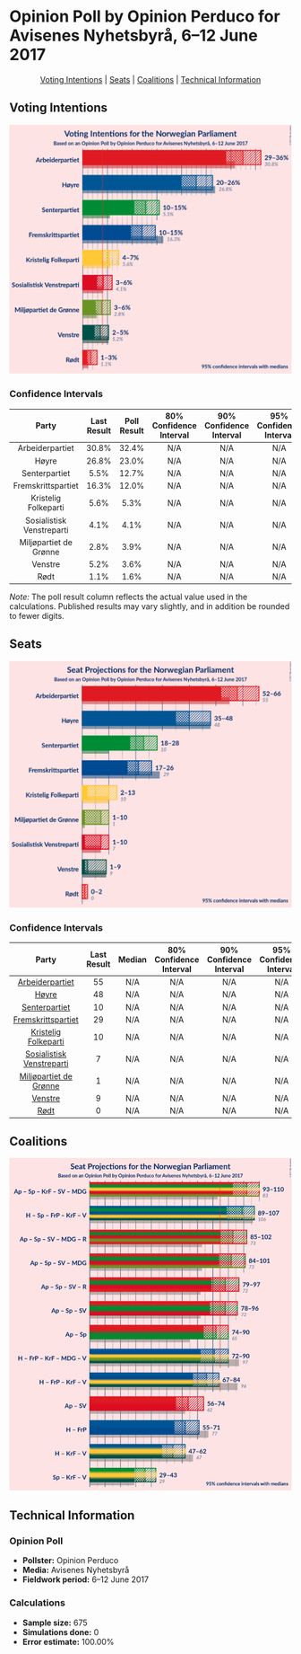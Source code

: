 # Opinion Poll by Opinion Perduco for Avisenes Nyhetsbyrå, 6–12 June 2017

<p align="center"><a href="#voting-intentions">Voting Intentions</a> | <a href="#seats">Seats</a> | <a href="#coalitions">Coalitions</a> | <a href="#technical-information">Technical Information</a></p>

## Voting Intentions

![Graph with voting intentions not yet produced](2017-06-12-OpinionPerduco.png "Voting Intentions")

### Confidence Intervals

| Party | Last Result | Poll Result | 80% Confidence Interval | 90% Confidence Interval | 95% Confidence Interval | 99% Confidence Interval |
|:-----:|:-----------:|:-----------:|:-----------------------:|:-----------------------:|:-----------------------:|:-----------------------:|
| Arbeiderpartiet | 30.8% | 32.4% | N/A |N/A |N/A |N/A |
| Høyre | 26.8% | 23.0% | N/A |N/A |N/A |N/A |
| Senterpartiet | 5.5% | 12.7% | N/A |N/A |N/A |N/A |
| Fremskrittspartiet | 16.3% | 12.0% | N/A |N/A |N/A |N/A |
| Kristelig Folkeparti | 5.6% | 5.3% | N/A |N/A |N/A |N/A |
| Sosialistisk Venstreparti | 4.1% | 4.1% | N/A |N/A |N/A |N/A |
| Miljøpartiet de Grønne | 2.8% | 3.9% | N/A |N/A |N/A |N/A |
| Venstre | 5.2% | 3.6% | N/A |N/A |N/A |N/A |
| Rødt | 1.1% | 1.6% | N/A |N/A |N/A |N/A |

*Note:* The poll result column reflects the actual value used in the calculations. Published results may vary slightly, and in addition be rounded to fewer digits.

## Seats

![Graph with seats not yet produced](2017-06-12-OpinionPerduco-seats.png "Seats")

### Confidence Intervals

| Party | Last Result | Median | 80% Confidence Interval | 90% Confidence Interval | 95% Confidence Interval | 99% Confidence Interval |
|:-----:|:-----------:|:------:|:-----------------------:|:-----------------------:|:-----------------------:|:-----------------------:|
| <a href="#arbeiderpartiet">Arbeiderpartiet</a> | 55 | N/A | N/A |N/A |N/A |N/A |
| <a href="#høyre">Høyre</a> | 48 | N/A | N/A |N/A |N/A |N/A |
| <a href="#senterpartiet">Senterpartiet</a> | 10 | N/A | N/A |N/A |N/A |N/A |
| <a href="#fremskrittspartiet">Fremskrittspartiet</a> | 29 | N/A | N/A |N/A |N/A |N/A |
| <a href="#kristelig-folkeparti">Kristelig Folkeparti</a> | 10 | N/A | N/A |N/A |N/A |N/A |
| <a href="#sosialistisk-venstreparti">Sosialistisk Venstreparti</a> | 7 | N/A | N/A |N/A |N/A |N/A |
| <a href="#miljøpartiet-de-grønne">Miljøpartiet de Grønne</a> | 1 | N/A | N/A |N/A |N/A |N/A |
| <a href="#venstre">Venstre</a> | 9 | N/A | N/A |N/A |N/A |N/A |
| <a href="#rødt">Rødt</a> | 0 | N/A | N/A |N/A |N/A |N/A |


## Coalitions

![Graph with coalitions seats not yet produced](2017-06-12-OpinionPerduco-coalitions-seats.png "Coalitions Seats")


## Technical Information

### Opinion Poll

+ **Pollster:** Opinion Perduco
+ **Media:** Avisenes Nyhetsbyrå
+ **Fieldwork period:** 6–12 June 2017

### Calculations

+ **Sample size:** 675
+ **Simulations done:** 0
+ **Error estimate:** 100.00%

